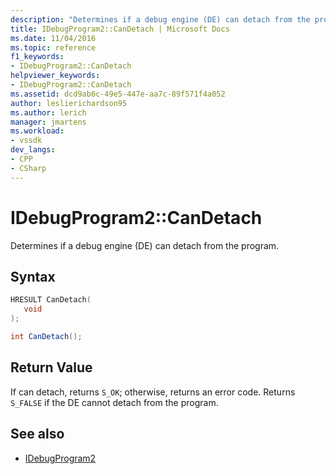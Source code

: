 ```yaml
---
description: "Determines if a debug engine (DE) can detach from the program."
title: IDebugProgram2::CanDetach | Microsoft Docs
ms.date: 11/04/2016
ms.topic: reference
f1_keywords:
- IDebugProgram2::CanDetach
helpviewer_keywords:
- IDebugProgram2::CanDetach
ms.assetid: dcd9ab6c-49e5-447e-aa7c-89f571f4a052
author: leslierichardson95
ms.author: lerich
manager: jmartens
ms.workload:
- vssdk
dev_langs:
- CPP
- CSharp
---
```

# IDebugProgram2::CanDetach
Determines if a debug engine (DE) can detach from the program.

## Syntax

```cpp
HRESULT CanDetach(
   void
);
```

```csharp
int CanDetach();
```

## Return Value
 If can detach, returns `S_OK`; otherwise, returns an error code. Returns `S_FALSE` if the DE cannot detach from the program.

## See also
- [IDebugProgram2](../../../extensibility/debugger/reference/idebugprogram2.md)
